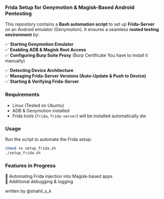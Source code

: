### **Frida Setup for Genymotion & Magisk-Based Android Pentesting**  
This repository contains a **Bash automation script** to set up **Frida-Server** on an Android emulator (Genymotion). It ensures a seamless **rooted testing environment** by:  

✅ **Starting Genymotion Emulator**  
✅ **Enabling ADB & Magisk Root Access**  
✅ **Configuring Burp Suite Proxy**  (Burp Certificate You have to install it manually)

✅ **Detecting Device Architecture**  
✅ **Managing Frida-Server Versions (Auto-Update & Push to Device)**  
✅ **Starting & Verifying Frida-Server**  

### **Requirements**  
- Linux (Tested on Ubuntu)  
- ADB & Genymotion installed  
- Frida tools (`frida`, `frida-server`)  will be installed automatically dw

### **Usage**  
Run the script to automate the Frida setup:  
```bash
chmod +x setup_frida.sh
./setup_frida.sh
```  

### **Features in Progress**   
🔹 Automating Frida injection into Magisk-based apps  
🔹 Additional debugging & logging  

written by @shahil_s_k
